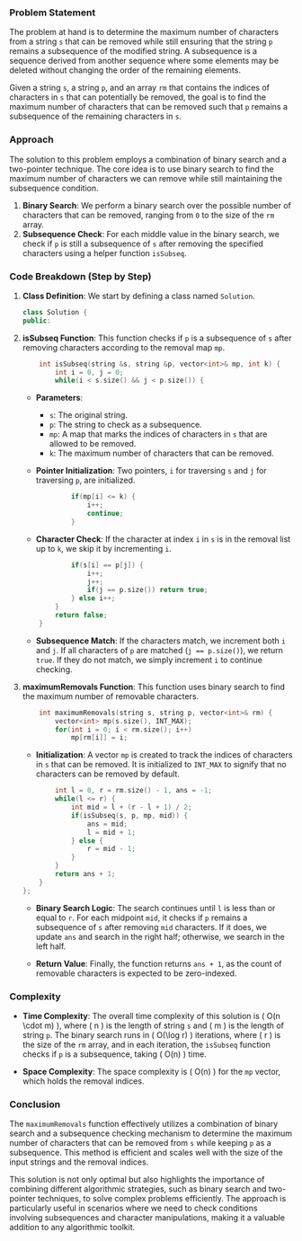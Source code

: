 ### Problem Statement

The problem at hand is to determine the maximum number of characters from a string `s` that can be removed while still ensuring that the string `p` remains a subsequence of the modified string. A subsequence is a sequence derived from another sequence where some elements may be deleted without changing the order of the remaining elements.

Given a string `s`, a string `p`, and an array `rm` that contains the indices of characters in `s` that can potentially be removed, the goal is to find the maximum number of characters that can be removed such that `p` remains a subsequence of the remaining characters in `s`.

### Approach

The solution to this problem employs a combination of binary search and a two-pointer technique. The core idea is to use binary search to find the maximum number of characters we can remove while still maintaining the subsequence condition.

1. **Binary Search**: We perform a binary search over the possible number of characters that can be removed, ranging from `0` to the size of the `rm` array.
2. **Subsequence Check**: For each middle value in the binary search, we check if `p` is still a subsequence of `s` after removing the specified characters using a helper function `isSubseq`.

### Code Breakdown (Step by Step)

1. **Class Definition**: We start by defining a class named `Solution`.

   ```cpp
   class Solution {
   public:
   ```

2. **isSubseq Function**: This function checks if `p` is a subsequence of `s` after removing characters according to the removal map `mp`.

   ```cpp
       int isSubseq(string &s, string &p, vector<int>& mp, int k) {
           int i = 0, j = 0;
           while(i < s.size() && j < p.size()) {
   ```

   - **Parameters**:
     - `s`: The original string.
     - `p`: The string to check as a subsequence.
     - `mp`: A map that marks the indices of characters in `s` that are allowed to be removed.
     - `k`: The maximum number of characters that can be removed.
   
   - **Pointer Initialization**: Two pointers, `i` for traversing `s` and `j` for traversing `p`, are initialized.

   ```cpp
               if(mp[i] <= k) {
                   i++;
                   continue;
               }
   ```

   - **Character Check**: If the character at index `i` in `s` is in the removal list up to `k`, we skip it by incrementing `i`. 

   ```cpp
               if(s[i] == p[j]) {
                   i++;
                   j++;
                   if(j == p.size()) return true;
               } else i++;
           }
           return false;
       }
   ```

   - **Subsequence Match**: If the characters match, we increment both `i` and `j`. If all characters of `p` are matched (`j == p.size()`), we return `true`. If they do not match, we simply increment `i` to continue checking.

3. **maximumRemovals Function**: This function uses binary search to find the maximum number of removable characters.

   ```cpp
       int maximumRemovals(string s, string p, vector<int>& rm) {
           vector<int> mp(s.size(), INT_MAX);
           for(int i = 0; i < rm.size(); i++)
               mp[rm[i]] = i;
   ```

   - **Initialization**: A vector `mp` is created to track the indices of characters in `s` that can be removed. It is initialized to `INT_MAX` to signify that no characters can be removed by default.

   ```cpp
           int l = 0, r = rm.size() - 1, ans = -1;
           while(l <= r) {
               int mid = l + (r - l + 1) / 2;
               if(isSubseq(s, p, mp, mid)) {
                   ans = mid;
                   l = mid + 1;
               } else {
                   r = mid - 1;
               }
           }
           return ans + 1;
       }
   };
   ```

   - **Binary Search Logic**: The search continues until `l` is less than or equal to `r`. For each midpoint `mid`, it checks if `p` remains a subsequence of `s` after removing `mid` characters. If it does, we update `ans` and search in the right half; otherwise, we search in the left half.

   - **Return Value**: Finally, the function returns `ans + 1`, as the count of removable characters is expected to be zero-indexed.

### Complexity

- **Time Complexity**: The overall time complexity of this solution is \( O(n \cdot m) \), where \( n \) is the length of string `s` and \( m \) is the length of string `p`. The binary search runs in \( O(\log r) \) iterations, where \( r \) is the size of the `rm` array, and in each iteration, the `isSubseq` function checks if `p` is a subsequence, taking \( O(n) \) time.

- **Space Complexity**: The space complexity is \( O(n) \) for the `mp` vector, which holds the removal indices.

### Conclusion

The `maximumRemovals` function effectively utilizes a combination of binary search and a subsequence checking mechanism to determine the maximum number of characters that can be removed from `s` while keeping `p` as a subsequence. This method is efficient and scales well with the size of the input strings and the removal indices.

This solution is not only optimal but also highlights the importance of combining different algorithmic strategies, such as binary search and two-pointer techniques, to solve complex problems efficiently. The approach is particularly useful in scenarios where we need to check conditions involving subsequences and character manipulations, making it a valuable addition to any algorithmic toolkit.